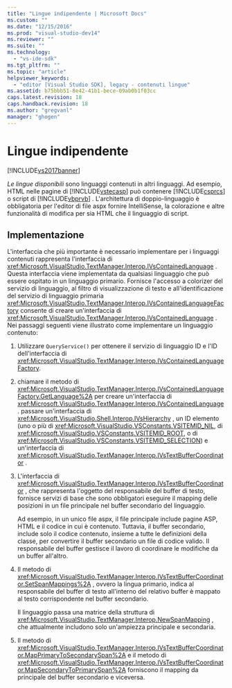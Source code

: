 ```yaml
---
title: "Lingue indipendente | Microsoft Docs"
ms.custom: ""
ms.date: "12/15/2016"
ms.prod: "visual-studio-dev14"
ms.reviewer: ""
ms.suite: ""
ms.technology: 
  - "vs-ide-sdk"
ms.tgt_pltfrm: ""
ms.topic: "article"
helpviewer_keywords: 
  - "editor [Visual Studio SDK], legacy - contenuti lingue"
ms.assetid: b75bbb51-8e42-41b1-bece-09ab0b1f03cc
caps.latest.revision: 18
caps.handback.revision: 18
ms.author: "gregvanl"
manager: "ghogen"
---
```

# Lingue indipendente
[!INCLUDE[vs2017banner](../code-quality/includes/vs2017banner.md)]

*Le lingue disponibili* sono linguaggi contenuti in altri linguaggi.  Ad esempio, HTML nelle pagine di [!INCLUDE[vstecasp](../code-quality/includes/vstecasp_md.md)] può contenere [!INCLUDE[csprcs](../data-tools/includes/csprcs_md.md)] o script di [!INCLUDE[vbprvb](../code-quality/includes/vbprvb_md.md)] .  L'architettura di doppio\-linguaggio è obbligatoria per l'editor di file aspx fornire IntelliSense, la colorazione e altre funzionalità di modifica per sia HTML che il linguaggio di script.  
  
## Implementazione  
 L'interfaccia che più importante è necessario implementare per i linguaggi contenuti rappresenta l'interfaccia di <xref:Microsoft.VisualStudio.TextManager.Interop.IVsContainedLanguage> .  Questa interfaccia viene implementata da qualsiasi linguaggio che può essere ospitato in un linguaggio primario.  Fornisce l'accesso a colorizer del servizio di linguaggio, al filtro di visualizzazione di testo e all'identificazione del servizio di linguaggio primaria  <xref:Microsoft.VisualStudio.TextManager.Interop.IVsContainedLanguageFactory> consente di creare un'interfaccia di <xref:Microsoft.VisualStudio.TextManager.Interop.IVsContainedLanguage> .  Nei passaggi seguenti viene illustrato come implementare un linguaggio contenuto:  
  
1.  Utilizzare `QueryService()` per ottenere il servizio di linguaggio ID e l'ID dell'interfaccia di <xref:Microsoft.VisualStudio.TextManager.Interop.IVsContainedLanguageFactory>.  
  
2.  chiamare il metodo di <xref:Microsoft.VisualStudio.TextManager.Interop.IVsContainedLanguageFactory.GetLanguage%2A> per creare un'interfaccia di <xref:Microsoft.VisualStudio.TextManager.Interop.IVsContainedLanguage> .  passare un'interfaccia di <xref:Microsoft.VisualStudio.Shell.Interop.IVsHierarchy> , un ID elemento \(uno o più di <xref:Microsoft.VisualStudio.VSConstants.VSITEMID_NIL>, di <xref:Microsoft.VisualStudio.VSConstants.VSITEMID_ROOT>, o di <xref:Microsoft.VisualStudio.VSConstants.VSITEMID_SELECTION>\) e un'interfaccia di <xref:Microsoft.VisualStudio.TextManager.Interop.IVsTextBufferCoordinator> .  
  
3.  L'interfaccia di <xref:Microsoft.VisualStudio.TextManager.Interop.IVsTextBufferCoordinator> , che rappresenta l'oggetto del responsabile del buffer di testo, fornisce servizi di base che sono obbligatori eseguire il mapping delle posizioni in un file principale nel buffer secondario del linguaggio.  
  
     Ad esempio, in un unico file aspx, il file principale include pagine ASP, HTML e il codice in cui è contenuto.  Tuttavia, il buffer secondario, include solo il codice contenuto, insieme a tutte le definizioni della classe, per convertire il buffer secondario un file di codice valido.  Il responsabile del buffer gestisce il lavoro di coordinare le modifiche da un buffer all'altro.  
  
4.  Il metodo di <xref:Microsoft.VisualStudio.TextManager.Interop.IVsTextBufferCoordinator.SetSpanMappings%2A> , ovvero la lingua primario, indica al responsabile del buffer di testo all'interno del relativo buffer è mappato al testo corrispondente nel buffer secondario.  
  
     Il linguaggio passa una matrice della struttura di <xref:Microsoft.VisualStudio.TextManager.Interop.NewSpanMapping> , che attualmente includono solo un'ampiezza principale e secondaria.  
  
5.  Il metodo di <xref:Microsoft.VisualStudio.TextManager.Interop.IVsTextBufferCoordinator.MapPrimaryToSecondarySpan%2A> e il metodo di <xref:Microsoft.VisualStudio.TextManager.Interop.IVsTextBufferCoordinator.MapSecondaryToPrimarySpan%2A> forniscono il mapping da principale del buffer secondario e viceversa.